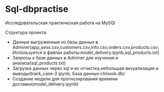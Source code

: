 # Sql-dbpractise
Исследовательская практическая работа на MySQl 

Структура проекта:
 - Данные выгруженные из базы данных в Adminer(app_sess.csv,customers.csv,info.csv,orders.csv,products.csv;Используется в файлах работы:model_delivery.ipynb,sql_products.txt)
 - Запросы к базе данных в Adminer для изучения и анализа(sql_products.txt)
 - Загрузка данных через sql и их отчистка,небольшая визуализация и выводы(track_case-2.ipynb; База данных:chinook.db)
 - Создание модели для прогнозирования времени доставки(model_delivery.ipynb)
